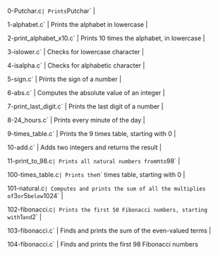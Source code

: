 0-Putchar.c` | Prints `Putchar` |
		
1-alphabet.c` | Prints the alphabet in lowercase |
		
2-print_alphabet_x10.c` | Prints 10 times the alphabet, in lowercase |
		
3-islower.c` | Checks for lowercase character |
		
4-isalpha.c` | Checks for alphabetic character |
		
5-sign.c` | Prints the sign of a number |
		
6-abs.c` | Computes the absolute value of an integer |
		
7-print_last_digit.c` | Prints the last digit of a number |
		
8-24_hours.c` | Prints every minute of the day |
		
9-times_table.c` | Prints the 9 times table, starting with 0 |
		
10-add.c` | Adds two integers and returns the result |
		
11-print_to_98.c` | Prints all natural numbers from `n` to `98` |
		
100-times_table.c` | Prints the `n` times table, starting with 0 |
		
101-natural.c` | Computes and prints the sum of all the multiplies of `3` or `5` below `1024` |
		
102-fibonacci.c` | Prints the first 50 Fibonacci numbers, starting with `1` and `2` |
	
103-fibonacci.c` | Finds and prints the sum of the even-valued terms |
		
104-fibonacci.c` | Finds and prints the first 98 Fibonacci numbers

